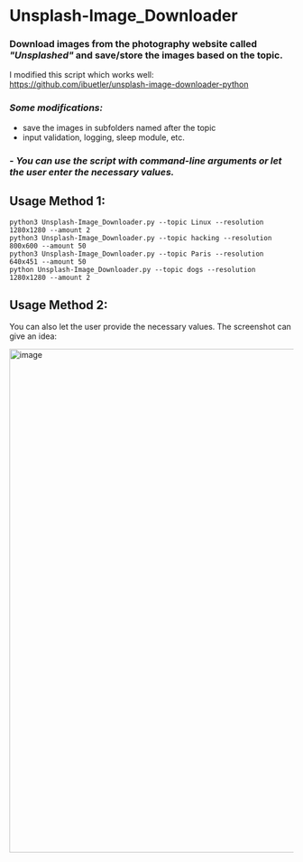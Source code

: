 # Unsplash-Image_Downloader

### Download images from the photography website called _"Unsplashed"_ and save/store the images based on the topic. </br> 
I modified this script which works well:  </br> https://github.com/ibuetler/unsplash-image-downloader-python
### *Some modifications:*  
- save the images in subfolders named after the topic
- input validation, logging, sleep module, etc.
### - _You can use the script with command-line arguments or let the user enter the necessary values._

## Usage Method 1:
```
python3 Unsplash-Image_Downloader.py --topic Linux --resolution 1280x1280 --amount 2
python3 Unsplash-Image_Downloader.py --topic hacking --resolution 800x600 --amount 50
python3 Unsplash-Image_Downloader.py --topic Paris --resolution 640x451 --amount 50
python Unsplash-Image_Downloader.py --topic dogs --resolution 1280x1280 --amount 2
```

## Usage Method 2:

You can also let the user provide the necessary values. The screenshot can give an idea:

<img width="892" alt="image" src="https://github.com/emreYbs/unsplash-image-downloader-python/assets/59505246/e4461b36-19f0-4ed4-83b2-b13a3761e881">
